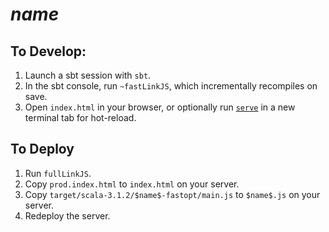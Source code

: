 # $name$

## To Develop:
1. Launch a sbt session with `sbt`.
2. In the sbt console, run `~fastLinkJS`, which incrementally recompiles on save.
3. Open `index.html` in your browser, or optionally run [`serve`](https://github.com/AugustNagro/serve) in a new terminal tab for hot-reload.

## To Deploy
1. Run `fullLinkJS`.
2. Copy `prod.index.html` to `index.html` on your server.
3. Copy `target/scala-3.1.2/$name$-fastopt/main.js` to `$name$.js` on your server.
4. Redeploy the server.

